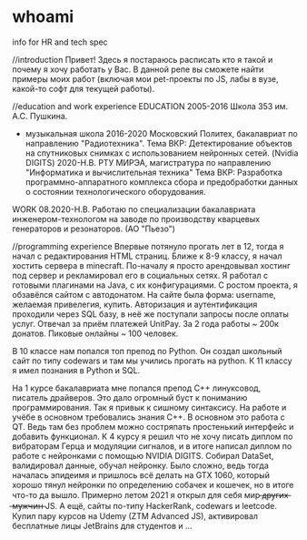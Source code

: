# whoami
info for HR and tech spec

//introduction
Привет! Здесь я постараюсь расписать кто я такой и почему я хочу работать у Вас.
В данной репе вы сможете найти примеры моих работ (включая мои pet-проекты по JS, лабы в вузе, какой-то софт для текущей работы).

//education and work experience
EDUCATION
2005-2016 Школа 353 им. А.С. Пушкина.
+ музыкальная школа
2016-2020 Московский Политех, бакалавриат по направлению "Радиотехника".
Тема ВКР: Детектирование объектов на спутниковых снимках с использованием нейронных сетей. (Nvidia DIGITS)
2020-Н.В. РТУ МИРЭА, магистратура по направлению "Информатика и вычислительная техника"
Тема ВКР: Разработка программно-аппаратного комплекса сбора и предобработки данных о состоянии технологического оборудования.

WORK
08.2020-Н.В. Работаю по специализации бакалавриата инженером-технологом на заводе по производству кварцевых генераторов и резонаторов. (АО "Пьезо")

//programming experience
Впервые потянуло прогать лет в 12,  тогда я начал с редактирования HTML страниц.
Ближе к 8-9 классу, я начал хостить сервера в minecraft. 
По-началу я просто арендовывал хостинг под сервер и рекламировал его в социальных сетях. 
Я работал с готовыми плагинами на Java, с их конфигурациями.
С ростом проекта, я обзавёлся сайтом с автодонатом. На сайте была форма: username, желаемая привелегия, купить.
Авторизация и аутентификация проходили через SQL базу, в неё же поступали запросы после оплаты услуг. 
Отвечал за приём платежей UnitPay. За 2 года работы ~ 200к донатов.
Пиковые онлайны ~ 100 человек.

В 10 классе нам попался топ препод по Python. Он создал школьный сайт по типу codewars и там мы учились прогать на python.
К 11 классу я имел познания в Python и SQL.

На 1 курсе бакалавриата мне попался препод С++ линуксовод, писатель драйверов. Это дало огромный буст к пониманию программирования. Так я привык к сишному синтаксису.
На работе и учёбе в основном требовались знания С++. В основном это работа с QT. Ведь там без проблем можно состряпать простенький интерфейс и добавить функционал.
К 4 курсу я решил что не хочу писать диплом по вибраторам Герца и модуляции сигналов, и в итоге написал диплом по работе с нейронками с помощью NVIDIA DIGITS.
Собирал DataSet, валидировал данные, обучал нейронку. Было сложно, ведь тогда началась эпидеимя и пришлось всё делать на GTX 1060, который хорошо тянул нейронки
по определению собачек и кошечек, но в итоге что-то да вышло.
Примерно летом 2021 я открыл для себя мир  ̶д̶р̶у̶г̶и̶х̶ ̶м̶у̶ж̶ч̶и̶н̶  JS.
А ещё, сайты по-типу HackerRank, codewars и leetcode.
Купил пару курсов на Udemy (ZTM Advanced JS), активировал бесплатные лицы JetBrains для студентов и ...


